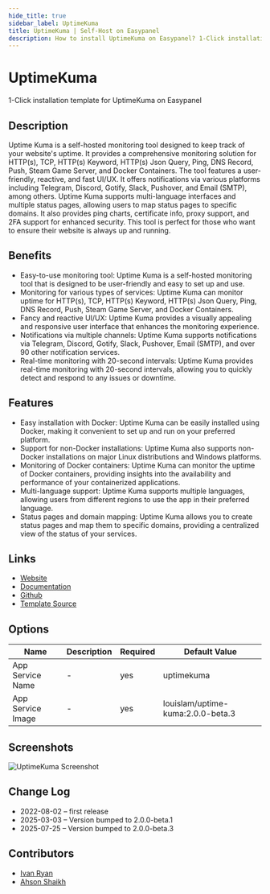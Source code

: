 ```yaml
---
hide_title: true
sidebar_label: UptimeKuma
title: UptimeKuma | Self-Host on Easypanel
description: How to install UptimeKuma on Easypanel? 1-Click installation template for UptimeKuma on Easypanel
---
```


<!-- generated -->

# UptimeKuma

1-Click installation template for UptimeKuma on Easypanel

## Description

Uptime Kuma is a self-hosted monitoring tool designed to keep track of your website&#39;s uptime. It provides a comprehensive monitoring solution for HTTP(s), TCP, HTTP(s) Keyword, HTTP(s) Json Query, Ping, DNS Record, Push, Steam Game Server, and Docker Containers. The tool features a user-friendly, reactive, and fast UI/UX. It offers notifications via various platforms including Telegram, Discord, Gotify, Slack, Pushover, and Email (SMTP), among others. Uptime Kuma supports multi-language interfaces and multiple status pages, allowing users to map status pages to specific domains. It also provides ping charts, certificate info, proxy support, and 2FA support for enhanced security. This tool is perfect for those who want to ensure their website is always up and running.

## Benefits

- Easy-to-use monitoring tool: Uptime Kuma is a self-hosted monitoring tool that is designed to be user-friendly and easy to set up and use.
- Monitoring for various types of services: Uptime Kuma can monitor uptime for HTTP(s), TCP, HTTP(s) Keyword, HTTP(s) Json Query, Ping, DNS Record, Push, Steam Game Server, and Docker Containers.
- Fancy and reactive UI/UX: Uptime Kuma provides a visually appealing and responsive user interface that enhances the monitoring experience.
- Notifications via multiple channels: Uptime Kuma supports notifications via Telegram, Discord, Gotify, Slack, Pushover, Email (SMTP), and over 90 other notification services.
- Real-time monitoring with 20-second intervals: Uptime Kuma provides real-time monitoring with 20-second intervals, allowing you to quickly detect and respond to any issues or downtime.

## Features

- Easy installation with Docker: Uptime Kuma can be easily installed using Docker, making it convenient to set up and run on your preferred platform.
- Support for non-Docker installations: Uptime Kuma also supports non-Docker installations on major Linux distributions and Windows platforms.
- Monitoring of Docker containers: Uptime Kuma can monitor the uptime of Docker containers, providing insights into the availability and performance of your containerized applications.
- Multi-language support: Uptime Kuma supports multiple languages, allowing users from different regions to use the app in their preferred language.
- Status pages and domain mapping: Uptime Kuma allows you to create status pages and map them to specific domains, providing a centralized view of the status of your services.

## Links

- [Website](https://uptime.kuma.pet)
- [Documentation](https://github.com/louislam/uptime-kuma/wiki)
- [Github](https://github.com/louislam/uptime-kuma)
- [Template Source](https://github.com/easypanel-io/templates/tree/main/templates/uptimekuma)

## Options

Name | Description | Required | Default Value
-|-|-|-
App Service Name | - | yes | uptimekuma
App Service Image | - | yes | louislam/uptime-kuma:2.0.0-beta.3

## Screenshots

![UptimeKuma Screenshot](./assets/screenshot.jpg)

## Change Log

- 2022-08-02 – first release
- 2025-03-03 – Version bumped to 2.0.0-beta.1
- 2025-07-25 – Version bumped to 2.0.0-beta.3

## Contributors

- [Ivan Ryan](https://github.com/ivanonpc-22)
- [Ahson Shaikh](https://github.com/Ahson-Shaikh)
